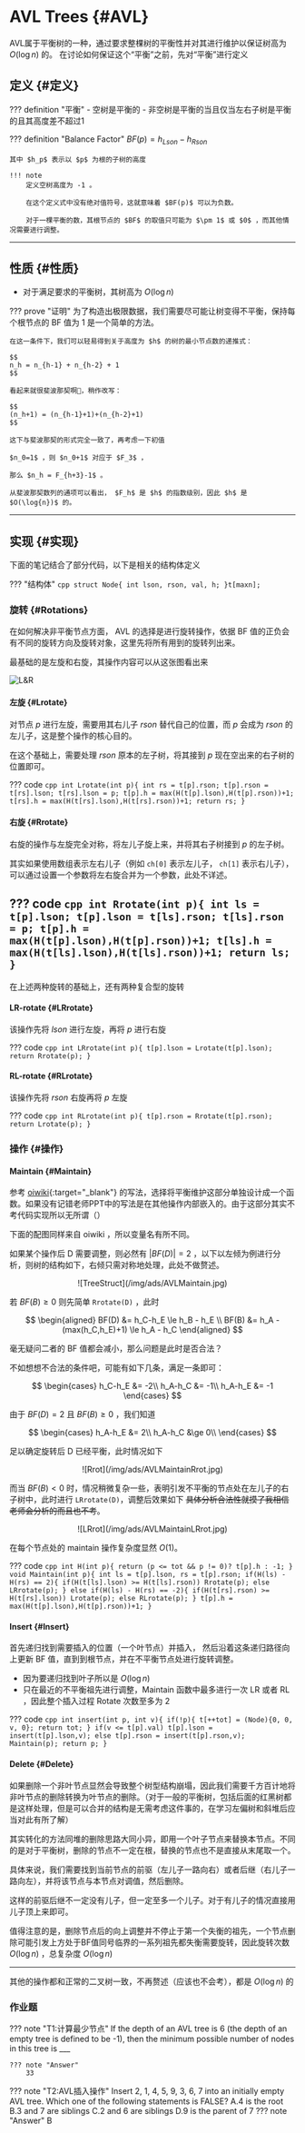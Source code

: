 # AVL Trees {#AVL}

AVL属于平衡树的一种，通过要求整棵树的平衡性并对其进行维护以保证树高为 $O(\log{n})$ 的。
在讨论如何保证这个“平衡”之前，先对“平衡”进行定义

## 定义 {#定义}

??? definition "平衡"
    - 空树是平衡的
    - 非空树是平衡的当且仅当左右子树是平衡的且其高度差不超过1

??? definition "Balance Factor"
    $BF(p) = h_{Lson}-h_{Rson}$

    其中 $h_p$ 表示以 $p$ 为根的子树的高度

    !!! note
        定义空树高度为 -1 。

        在这个定义式中没有绝对值符号，这就意味着 $BF(p)$ 可以为负数。

        对于一棵平衡的数，其根节点的 $BF$ 的取值只可能为 $\pm 1$ 或 $0$ ，而其他情况需要进行调整。

---

## 性质 {#性质}

- 对于满足要求的平衡树，其树高为 $O(\log{n})$
  
??? prove "证明"
    为了构造出极限数据，我们需要尽可能让树变得不平衡，保持每个根节点的 BF 值为 1 是一个简单的方法。

    在这一条件下，我们可以轻易得到关于高度为 $h$ 的树的最小节点数的递推式：

    $$
    n_h = n_{h-1} + n_{h-2} + 1
    $$

    看起来就很斐波那契啊🤔，稍作改写：

    $$
    (n_h+1) = (n_{h-1}+1)+(n_{h-2}+1)
    $$

    这下与斐波那契的形式完全一致了，再考虑一下初值

    $n_0=1$ ，则 $n_0+1$ 对应于 $F_3$ ，

    那么 $n_h = F_{h+3}-1$ 。

    从斐波那契数列的通项可以看出， $F_h$ 是 $h$ 的指数级别，因此 $h$ 是 $O(\log{n})$ 的。

---

## 实现 {#实现}

下面的笔记结合了部分代码，以下是相关的结构体定义

??? "结构体"
    ```cpp
    struct Node{
        int lson, rson, val, h;
    }t[maxn];
    ```

### 旋转 {#Rotations}

在如何解决非平衡节点方面， AVL 的选择是进行旋转操作，依据 BF 值的正负会有不同的旋转方向及旋转对象，这里先将所有用到的旋转列出来。

最基础的是左旋和右旋，其操作内容可以从这张图看出来

![L&R](/img/ads/ads-AVLRotate.png)


#### 左旋 {#Lrotate}

对节点 $p$ 进行左旋，需要用其右儿子 $rson$ 替代自己的位置，而 $p$ 会成为 $rson$ 的左儿子，这是整个操作的核心目的。

在这个基础上，需要处理 $rson$ 原本的左子树，将其接到 $p$ 现在空出来的右子树的位置即可。

??? code
    ```cpp
    int Lrotate(int p){
        int rs = t[p].rson;
        t[p].rson = t[rs].lson;
        t[rs].lson = p;
        t[p].h = max(H(t[p].lson),H(t[p].rson))+1;
        t[rs].h = max(H(t[rs].lson),H(t[rs].rson))+1;
        return rs;
    }
    ```

#### 右旋 {#Rrotate}

右旋的操作与左旋完全对称，将左儿子旋上来，并将其右子树接到 $p$ 的左子树。

其实如果使用数组表示左右儿子（例如 `ch[0]` 表示左儿子， `ch[1]` 表示右儿子），可以通过设置一个参数将左右旋合并为一个参数，此处不详述。

??? code
    ```cpp
    int Rrotate(int p){
        int ls = t[p].lson;
        t[p].lson = t[ls].rson;
        t[ls].rson = p;
        t[p].h = max(H(t[p].lson),H(t[p].rson))+1;
        t[ls].h = max(H(t[ls].lson),H(t[ls].rson))+1;
        return ls;
    }
    ```
--- 
在上述两种旋转的基础上，还有两种复合型的旋转

#### LR-rotate {#LRrotate}

该操作先将 $lson$ 进行左旋，再将 $p$ 进行右旋

??? code
    ```cpp
    int LRrotate(int p){
        t[p].lson = Lrotate(t[p].lson);
        return Rrotate(p);
    }
    ```

#### RL-rotate {#RLrotate}

该操作先将 $rson$ 右旋再将 $p$ 左旋

??? code
    ```cpp
    int RLrotate(int p){
        t[p].rson = Rrotate(t[p].rson);
        return Lrotate(p);
    }
    ```

### 操作 {#操作}

#### Maintain {#Maintain}

参考 [oiwiki](https://oi-wiki.org/ds/avl){:target="_blank"} 的写法，选择将平衡维护这部分单独设计成一个函数。如果没有记错老师PPT中的写法是在其他操作内部嵌入的。由于这部分其实不考代码实现所以无所谓（）

下面的配图同样来自 oiwiki ，所以变量名有所不同。

如果某个操作后 D 需要调整，则必然有 $|BF(D)|=2$ ，以下以左倾为例进行分析，则树的结构如下，右倾只需对称地处理，此处不做赘述。

<center>![TreeStruct](/img/ads/AVLMaintain.jpg)</center>

若 $BF(B)\ge0$ 则先简单 `Rrotate(D)` ，此时 

$$
\begin{aligned}
BF(D) &= h_C-h_E \le h_B - h_E \\
BF(B) &= h_A - (max(h_C,h_E)+1) \le h_A - h_C
\end{aligned}
$$

毫无疑问二者的 BF 值都会减小，那么问题是此时是否合法？

不如想想不合法的条件吧，可能有如下几条，满足一条即可：

$$
\begin{cases}
h_C-h_E &= -2\\
h_A-h_C &= -1\\
h_A-h_E &= -1 
\end{cases}
$$

由于 $BF(D) = 2$ 且 $BF(B)\ge0$ ，我们知道

$$
\begin{cases}
h_A-h_E &= 2\\
h_A-h_C &\ge 0\\
\end{cases}
$$

足以确定旋转后 D 已经平衡，此时情况如下

<center>![Rrot](/img/ads/AVLMaintainRrot.jpg)</center>

而当 $BF(B)<0$ 时，情况稍微复杂一些，表明引发不平衡的节点处在左儿子的右子树中，此时进行 `LRrotate(D)`，调整后效果如下 ~~具体分析合法性就摸了我相信老师会分析的而且也不考~~。

<center>![LRrot](/img/ads/AVLMaintainLRrot.jpg)</center>

在每个节点处的 maintain 操作复杂度显然 $O(1)$。


??? code
    ```cpp
    int H(int p){
        return (p <= tot && p != 0)? t[p].h : -1;
    }
    void Maintain(int p){
        int ls = t[p].lson, rs = t[p].rson;
        if(H(ls) - H(rs) == 2){
            if(H(t[ls].lson) >= H(t[ls].rson)) Rrotate(p);
            else LRrotate(p);
        }
        else if(H(ls) - H(rs) == -2){
            if(H(t[rs].rson) >= H(t[rs].lson)) Lrotate(p);
            else RLrotate(p);
        }
        t[p].h = max(H(t[p].lson),H(t[p].rson))+1;
    }
    ```

#### Insert {#Insert}

首先递归找到需要插入的位置（一个叶节点）并插入，
然后沿着这条递归路径向上更新 BF 值，直到到根节点，并在不平衡节点处进行旋转调整。

- 因为要递归找到叶子所以是 $O(\log{n})$
- 只在最近的不平衡祖先进行调整，Maintain 函数中最多进行一次 LR 或者 RL ，因此整个插入过程 Rotate 次数至多为 2

??? code
    ```cpp
    int insert(int p, int v){
        if(!p){
            t[++tot] = (Node){0, 0, v, 0};
            return tot;
        }
        if(v <= t[p].val) t[p].lson = insert(t[p].lson,v);
        else t[p].rson = insert(t[p].rson,v);
        Maintain(p);
        return p;
    }
    ```
#### Delete {#Delete}

如果删除一个非叶节点显然会导致整个树型结构崩塌，因此我们需要千方百计地将非叶节点的删除转换为叶节点的删除。（对于一般的平衡树，包括后面的红黑树都是这样处理，但是可以合并的结构是无需考虑这件事的，在学习左偏树和斜堆后应当对此有所了解）

其实转化的方法同堆的删除思路大同小异，即用一个叶子节点来替换本节点。不同的是对于平衡树，删除的节点不一定在根，替换的节点也不是直接从末尾取一个。

具体来说，我们需要找到当前节点的前驱（左儿子一路向右）或者后继（右儿子一路向左），并将该节点与本节点对调值，然后删除。

这样的前驱后继不一定没有儿子，但一定至多一个儿子。对于有儿子的情况直接用儿子顶上来即可。


值得注意的是，删除节点后的向上调整并不停止于第一个失衡的祖先，一个节点删除可能引发上方处于BF值同号临界的一系列祖先都失衡需要旋转，因此旋转次数 $O(\log{n})$ ，总复杂度 $O(\log{n})$

---

其他的操作都和正常的二叉树一致，不再赘述（应该也不会考），都是 $O(\log{n})$ 的

### 作业题

??? note "T1:计算最少节点"
    If the depth of an AVL tree is 6 (the depth of an empty tree is defined to be -1), then the minimum possible number of nodes in this tree is ___

    ??? note "Answer"
        33

??? note "T2:AVL插入操作"
	Insert 2, 1, 4, 5, 9, 3, 6, 7 into an initially empty AVL tree.  Which one of the following statements is FALSE?
	A.4 is the root
	B.3 and 7 are siblings
	C.2 and 6 are siblings
	D.9 is the parent of 7
	??? note "Answer"
        B